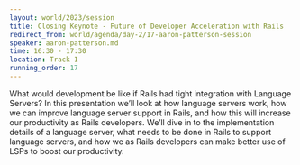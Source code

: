 ```yaml
---
layout: world/2023/session
title: Closing Keynote - Future of Developer Acceleration with Rails
redirect_from: world/agenda/day-2/17-aaron-patterson-session
speaker: aaron-patterson.md
time: 16:30 - 17:30
location: Track 1
running_order: 17
---
```


What would development be like if Rails had tight integration with Language Servers? In this presentation we’ll look at how language servers work, how we can improve language server support in Rails, and how this will increase our productivity as Rails developers. We’ll dive in to the implementation details of a language server, what needs to be done in Rails to support language servers, and how we as Rails developers can make better use of LSPs to boost our productivity.
